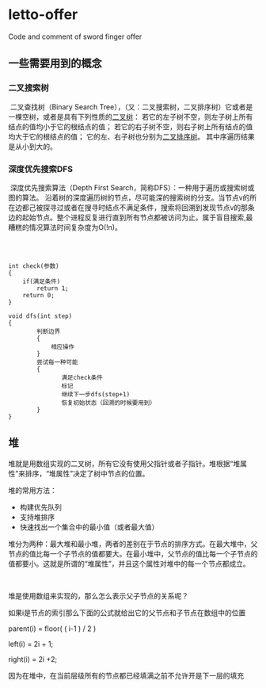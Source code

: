 # letto-offer
Code and comment of sword finger offer

## 一些需要用到的概念

### 二叉搜索树

​		二叉查找树（Binary Search Tree），（又：二叉搜索树，二叉排序树）它或者是一棵空树，或者是具有下列性质的[二叉树](https://baike.baidu.com/item/二叉树/1602879)： 若它的左子树不空，则左子树上所有结点的值均小于它的根结点的值； 若它的右子树不空，则右子树上所有结点的值均大于它的根结点的值； 它的左、右子树也分别为[二叉排序树](https://baike.baidu.com/item/二叉排序树/10905079)。
        其中序遍历结果是从小到大的。
### 深度优先搜索DFS

​	深度优先搜索算法（Depth First Search，简称DFS）：一种用于遍历或搜索树或图的算法。 沿着树的深度遍历树的节点，尽可能深的搜索树的分支。当节点v的所在边都己被探寻过或者在搜寻时结点不满足条件，搜索将回溯到发现节点v的那条边的起始节点。整个进程反复进行直到所有节点都被访问为止。属于盲目搜索,最糟糕的情况算法时间复杂度为O(!n)。

​	

```

int check(参数)
{
    if(满足条件)
        return 1;
    return 0;
}
 
void dfs(int step)
{
        判断边界
        {
            相应操作
        }
        尝试每一种可能
        {
               满足check条件
               标记
               继续下一步dfs(step+1)
               恢复初始状态（回溯的时候要用到）
        }
}   
```



## 堆

​	堆就是用数组实现的二叉树，所有它没有使用父指针或者子指针。堆根据“堆属性”来排序，“堆属性”决定了树中节点的位置。

堆的常用方法：

- 构建优先队列
- 支持堆排序
- 快速找出一个集合中的最小值（或者最大值）



​	堆分为两种：最大堆和最小堆，两者的差别在于节点的排序方式。在最大堆中，父节点的值比每一个子节点的值都要大。在最小堆中，父节点的值比每一个子节点的值都要小。这就是所谓的“堆属性”，并且这个属性对堆中的每一个节点都成立。

​	

堆是使用数组来实现的，那么怎么表示父子节点的关系呢？

如果i是节点的索引那么下面的公式就给出它的父节点和子节点在数组中的位置

parent(i) = floor( ( i-1 ) / 2 )

left(i) = 2i + 1;

right(i) = 2i +2;

因为在堆中，在当前层级所有的节点都已经填满之前不允许开是下一层的填充